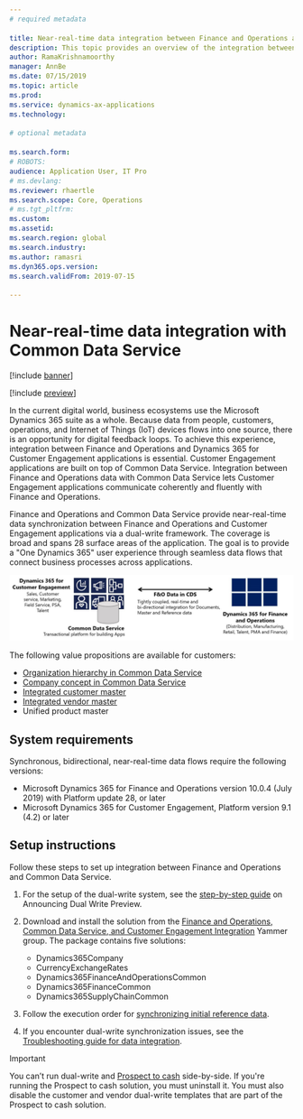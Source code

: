 ```yaml
---
# required metadata

title: Near-real-time data integration between Finance and Operations and Common Data Service
description: This topic provides an overview of the integration between Finance and Operations and Common Data Service.
author: RamaKrishnamoorthy 
manager: AnnBe
ms.date: 07/15/2019
ms.topic: article
ms.prod: 
ms.service: dynamics-ax-applications
ms.technology: 

# optional metadata

ms.search.form: 
# ROBOTS: 
audience: Application User, IT Pro
# ms.devlang: 
ms.reviewer: rhaertle
ms.search.scope: Core, Operations
# ms.tgt_pltfrm: 
ms.custom: 
ms.assetid: 
ms.search.region: global
ms.search.industry: 
ms.author: ramasri
ms.dyn365.ops.version: 
ms.search.validFrom: 2019-07-15

---
```


# Near-real-time data integration with Common Data Service

[!include [banner](../includes/banner.md)]

[!include [preview](../includes/preview-banner.md)]

In the current digital world, business ecosystems use the Microsoft Dynamics 365 suite as a whole. Because data from people, customers, operations, and Internet of Things (IoT) devices flows into one source, there is an opportunity for digital feedback loops. To achieve this experience, integration between Finance and Operations and Dynamics 365 for Customer Engagement applications is essential. Customer Engagement applications are built on top of Common Data Service. Integration between Finance and Operations data with Common Data Service lets Customer Engagement applications communicate coherently and fluently with Finance and Operations.

Finance and Operations and Common Data Service provide near-real-time data synchronization between Finance and Operations and Customer Engagement applications via a dual-write framework. The coverage is broad and spans 28 surface areas of the application. The goal is to provide a "One Dynamics 365" user experience through seamless data flows that connect business processes across applications.

![Architecture overview diagram](media/dual-write-overview.jpg)

The following value propositions are available for customers:

+ [Organization hierarchy in Common Data Service](dual-write-organization.md)
+ [Company concept in Common Data Service](dual-write-company.md)
+ [Integrated customer master](dual-write-customer.md)
+ [Integrated vendor master](dual-write-vendor.md)
+ Unified product master

## System requirements

Synchronous, bidirectional, near-real-time data flows require the following versions:

+ Microsoft Dynamics 365 for Finance and Operations version 10.0.4 (July 2019) with Platform update 28, or later
+ Microsoft Dynamics 365 for Customer Engagement, Platform version 9.1 (4.2) or later

## Setup instructions

Follow these steps to set up integration between Finance and Operations and Common Data Service.
	
1. For the setup of the dual-write system, see the [step-by-step guide](https://aka.ms/dualwrite-docs) on Announcing Dual Write Preview.
2. Download and install the solution from the [Finance and Operations, Common Data Service, and Customer Engagement Integration](https://www.yammer.com/dynamicsaxfeedbackprograms/#/threads/inGroup?type=in_group&feedId=66052096) Yammer group. The package contains five solutions:

    + Dynamics365Company
    + CurrencyExchangeRates
    + Dynamics365FinanceAndOperationsCommon
    + Dynamics365FinanceCommon
    + Dynamics365SupplyChainCommon

3. Follow the execution order for [synchronizing initial reference data](dual-write-initial.md).
4. If you encounter dual-write synchronization issues, see the [Troubleshooting guide for data integration](dual-write-troubleshooting.md).

> [!IMPORTANT]
> You can’t run dual-write and [Prospect to cash](https://docs.microsoft.com/dynamics365/unified-operations/supply-chain/sales-marketing/accounts-template-mapping-direct) side-by-side. If you're running the Prospect to cash solution, you must uninstall it. You must also disable the customer and vendor dual-write templates that are part of the Prospect to cash solution.
